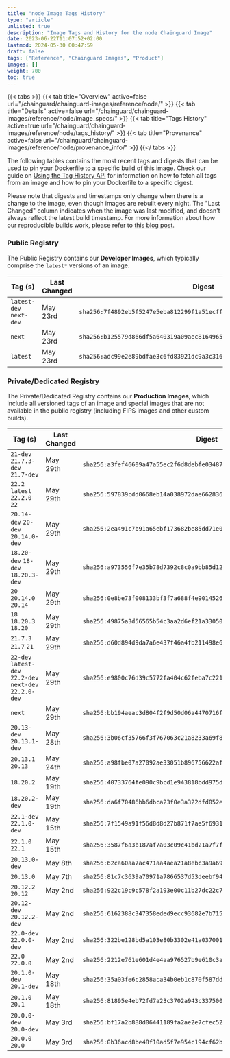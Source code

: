 ```yaml
---
title: "node Image Tags History"
type: "article"
unlisted: true
description: "Image Tags and History for the node Chainguard Image"
date: 2023-06-22T11:07:52+02:00
lastmod: 2024-05-30 00:47:59
draft: false
tags: ["Reference", "Chainguard Images", "Product"]
images: []
weight: 700
toc: true
---
```


{{< tabs >}}
{{< tab title="Overview" active=false url="/chainguard/chainguard-images/reference/node/" >}}
{{< tab title="Details" active=false url="/chainguard/chainguard-images/reference/node/image_specs/" >}}
{{< tab title="Tags History" active=true url="/chainguard/chainguard-images/reference/node/tags_history/" >}}
{{< tab title="Provenance" active=false url="/chainguard/chainguard-images/reference/node/provenance_info/" >}}
{{</ tabs >}}

The following tables contains the most recent tags and digests that can be used to pin your Dockerfile to a specific build of this image. Check our guide on [Using the Tag History API](/chainguard/chainguard-images/using-the-tag-history-api/) for information on how to fetch all tags from an image and how to pin your Dockerfile to a specific digest.

Please note that digests and timestamps only change when there is a change to the image, even though images are rebuilt every night. The "Last Changed" column indicates when the image was last modified, and doesn't always reflect the latest build timestamp. For more information about how our reproducible builds work, please refer to [this blog post](https://www.chainguard.dev/unchained/reproducing-chainguards-reproducible-image-builds).

### Public Registry
The Public Registry contains our **Developer Images**, which typically comprise the `latest*` versions of an image.

| Tag (s)                  | Last Changed | Digest                                                                    |
|--------------------------|--------------|---------------------------------------------------------------------------|
|  `latest-dev` `next-dev` | May 23rd     | `sha256:7f4892eb5f5247e5eba812299f1a51ecff3249f5e2f3956adb31faa53541271f` |
|  `next`                  | May 23rd     | `sha256:b125579d866df5a640319a09aec816496597f40ef7a53c878e8e632525b63de9` |
|  `latest`                | May 23rd     | `sha256:adc99e2e89bdfae3c6fd83921dc9a3c316015c069ec6a5559e147fb25c2a1d64` |


### Private/Dedicated Registry
The Private/Dedicated Registry contains our **Production Images**, which include all versioned tags of an image and special images that are not available in the public registry (including FIPS images and other custom builds).

| Tag (s)                                                   | Last Changed | Digest                                                                    |
|-----------------------------------------------------------|--------------|---------------------------------------------------------------------------|
|  `21-dev` `21.7.3-dev` `21.7-dev`                         | May 29th     | `sha256:a3fef46609a47a55ec2f6d8debfe03487b7b00d3f9df66447c83572573db6e55` |
|  `22.2` `latest` `22.2.0` `22`                            | May 29th     | `sha256:597839cdd0668eb14a038972dae6628362226b3825d0ebdbb50702a5a037eef5` |
|  `20.14-dev` `20-dev` `20.14.0-dev`                       | May 29th     | `sha256:2ea491c7b91a65ebf173682be85dd71e083dde3941dda84b3a3511996a6ae14a` |
|  `18.20-dev` `18-dev` `18.20.3-dev`                       | May 29th     | `sha256:a973556f7e35b78d7392c8c0a9bb85d1299a963cc8e83161269a4e2d3d74c3a4` |
|  `20` `20.14.0` `20.14`                                   | May 29th     | `sha256:0e8be73f008133bf3f7a688f4e90145266f743193841b80409eb872546a2505b` |
|  `18` `18.20.3` `18.20`                                   | May 29th     | `sha256:49875a3d56565b54c3aa2d6ef21a3305061a8550f0a7c13c25b62d84d79bc55c` |
|  `21.7.3` `21.7` `21`                                     | May 29th     | `sha256:d60d894d9da7a6e437f46a4fb211498e6b723eb350647b96b93a95dcd565c285` |
|  `22-dev` `latest-dev` `22.2-dev` `next-dev` `22.2.0-dev` | May 29th     | `sha256:e9800c76d39c5772fa404c62feba7c221db85398716ee42ddc2c187168719ee5` |
|  `next`                                                   | May 29th     | `sha256:bb194aeac3d804f2f9d50d06a4470716f5dd67cf1de9d1a565faef6c7e15ac78` |
|  `20.13-dev` `20.13.1-dev`                                | May 28th     | `sha256:3b06cf35766f3f767063c21a8233a69f89a7d7fa4a4053f7a1210feefcbdc639` |
|  `20.13.1` `20.13`                                        | May 24th     | `sha256:a98fbe07a27092ae33051b896756622af2c5bea88f4f45ab851613a823e2b0b1` |
|  `18.20.2`                                                | May 19th     | `sha256:40733764fe090c9bcd1e943818bdd975d5ee17e7a4d579f320c7a363ae8f6f74` |
|  `18.20.2-dev`                                            | May 19th     | `sha256:da6f70486bb6dbca23f0e3a322dfd052e57c8a8ecf44e6778b13029f3eaa7066` |
|  `22.1-dev` `22.1.0-dev`                                  | May 15th     | `sha256:7f1549a91f56d8d8d27b871f7ae5f693157ac7be75bfd941d1dff48f84104600` |
|  `22.1.0` `22.1`                                          | May 15th     | `sha256:3587f6a3b187af7a03c09c41bd21a7f7fc75c5f07108299d3aec281c6ffbae76` |
|  `20.13.0-dev`                                            | May 8th      | `sha256:62ca60aa7ac471aa4aea21a8ebc3a9a69f652fbc5ab1f22dfe423fb4c4e53e9a` |
|  `20.13.0`                                                | May 7th      | `sha256:81c7c3639a70971a7866537d53deebf94b3eedd1e927034493d47c229ebe9656` |
|  `20.12.2` `20.12`                                        | May 2nd      | `sha256:922c19c9c578f2a193e00c11b27dc22c7354e486017dea73b3fb7fa6a31cc5c0` |
|  `20.12-dev` `20.12.2-dev`                                | May 2nd      | `sha256:6162388c347358eded9ecc93682e7b715b39f63f30fc8394488e9eeabc1e0fd9` |
|  `22.0-dev` `22.0.0-dev`                                  | May 2nd      | `sha256:322be128bd5a103e80b3302e41a037001d7d5b550683153db9bd7ffeb18f84fd` |
|  `22.0` `22.0.0`                                          | May 2nd      | `sha256:2212e761e601d4e4aa976527b9e610c3ac3ba6984987451128da61ddc12df585` |
|  `20.1.0-dev` `20.1-dev`                                  | May 18th     | `sha256:35a03fe6c2858aca34b0eb1c870f587ddaf949a8d3ae137f2731f56f6d7fde21` |
|  `20.1.0` `20.1`                                          | May 18th     | `sha256:81895e4eb72fd7a23c3702a943c3375002ca7d91d09c20d3d3c5a6bb9f6973b3` |
|  `20.0.0-dev` `20.0-dev`                                  | May 3rd      | `sha256:bf17a2b888d06441189fa2ae2e7cfec52a040222a15c4ec8f3bcf390e802b460` |
|  `20.0.0` `20.0`                                          | May 3rd      | `sha256:0b36acd8be48f10ad5f7e954c194cf62be13ae4eb5d6f7a998beac7d5938cbe0` |

